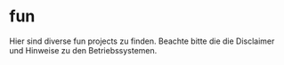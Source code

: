 # fun

Hier sind diverse fun projects zu finden.
Beachte bitte die die Disclaimer und Hinweise zu den Betriebssystemen.
